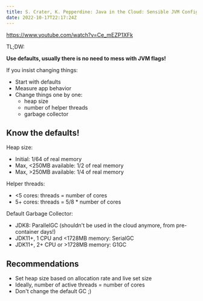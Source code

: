 ```yaml
---
title: S. Crater, K. Pepperdine: Java in the Cloud: Sensible JVM Configuration
date: 2022-10-17T22:17:24Z
---
```


https://www.youtube.com/watch?v=Ce_mEZP1XFk

TL;DW:

**Use defaults, usually there is no need to mess with JVM flags!**

If you insist changing things:

* Start with defaults
* Measure app behavior
* Change things one by one:
    - heap size
    - number of helper threads
    - garbage collector

## Know the defaults!

Heap size:

* Initial: 1/64 of real memory
* Max, <250MB available: 1/2 of real memory
* Max, >250MB available: 1/4 of real memory

Helper threads:

* <5 cores: threads = number of cores
* 5+ cores: threads = 5/8 * number of cores

Default Garbage Collector:

* JDK8: ParallelGC (shouldn't be used in the cloud anymore, from pre-container days!)
* JDK11+, 1 CPU and <1728MB memory: SerialGC
* JDK11+, 2+ CPU or >1728MB memory: G1GC

## Recommendations

* Set heap size based on allocation rate and live set size
* Ideally, number of active threads = number of cores
* Don't change the default GC ;)

